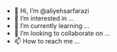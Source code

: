 - 👋 Hi, I’m @aliyehsarfarazi
- 👀 I’m interested in ...
- 🌱 I’m currently learning ...
- 💞️ I’m looking to collaborate on ...
- 📫 How to reach me ...

<!---
aliyehsarfarazi/aliyehsarfarazi is a ✨ special ✨ repository because its `README.md` (this file) appears on your GitHub profile.
You can click the Preview link to take a look at your changes.
--->
